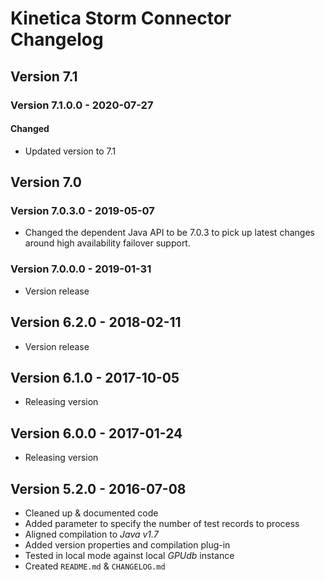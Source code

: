 # Kinetica Storm Connector Changelog


## Version 7.1

### Version 7.1.0.0 - 2020-07-27

#### Changed
-   Updated version to 7.1


## Version 7.0

### Version 7.0.3.0 - 2019-05-07

-   Changed the dependent Java API to be 7.0.3
    to pick up latest changes around high availability
    failover support.

### Version 7.0.0.0 - 2019-01-31

-   Version release


## Version 6.2.0 - 2018-02-11

-   Version release


## Version 6.1.0 - 2017-10-05

-   Releasing version


## Version 6.0.0 - 2017-01-24

-   Releasing version


## Version 5.2.0 - 2016-07-08

-   Cleaned up & documented code
-   Added parameter to specify the number of test records to process
-   Aligned compilation to *Java v1.7*
-   Added version properties and compilation plug-in
-   Tested in local mode against local *GPUdb* instance
-   Created ``README.md`` & ``CHANGELOG.md``
